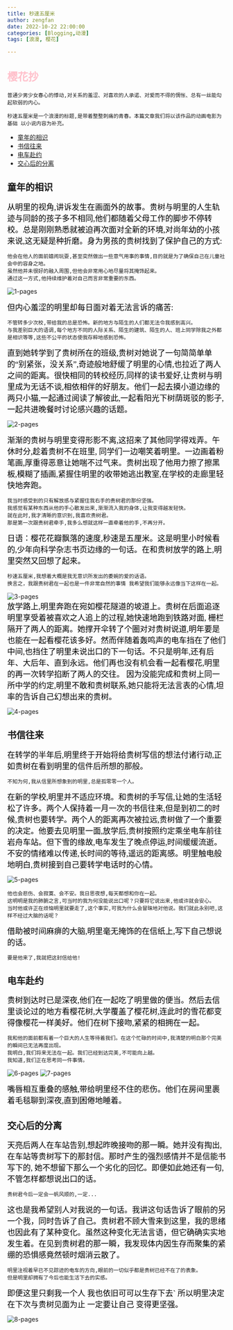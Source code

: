 ```yaml
---
title: 秒速五厘米
author: zengfan
date: 2022-10-22 22:00:00 
categories: [Blogging,动漫]
tags: [浪漫, 樱花]

---
```


## <font color=pink size=5>樱花抄 </font>

```
普通少男少女春心的悸动,对关系的羞涩、对喜欢的人承诺、对爱而不得的惆怅、总有一丝能勾起软弱的内心。

秒速五厘米是一个浪漫的标题,是带着整整刺痛的青春。本篇文章我们将以该作品的动画电影为基础 以小说内容为补充。
```

  - [童年的相识](#童年的相识)
  - [书信往来](#书信往来)
  - [电车赴约](#电车赴约)
  - [交心后的分离](#交心后的分离)



## 童年的相识
<font face="宋体"  color=black size=4>
从明里的视角,讲诉发生在画面外的故事。贵树与明里的人生轨迹与同龄的孩子多不相同,他们都随着父母工作的脚步不停转校。总是刚刚熟悉就被迫再次面对全新的环境,对尚年幼的小孩来说,这无疑是种折磨。身为男孩的贵树找到了保护自己的方式: 
</font>
 
```
他会在他人的面前嬉闹玩耍,甚至突然做出一些意气用事的事情,目的就是为了确保自己在儿童社会中的容身之地。  
虽然他并未很好的融入周围,但他会非常用心地尽量将其掩饰起来。  
通过这一方式,他持续维护着对自己而言非常重要的东西。
```
![1-pages](/posts/20221027/1.png)
<font face="宋体"  color=black size=4>  

但内心羞涩的明里却每日面对着无法言诉的痛苦:
</font>

```
不管转多少次校,带给我的总是恐怖。新的地方与陌生的人们都无法令我感到高兴。
与我差别巨大的语调,每个地方不同的人际关系、陌生的建筑、陌生的人、班上同学除我之外都是相识等等,这些不公平的状态使我存粹地感到恐怖。
```
<font face="宋体"  color=black size=4>
直到她转学到了贵树所在的班级,贵树对她说了一句简简单单的“别紧张，没关系”,奇迹般地舒缓了明里的心情,也拉近了两人之间的距离。很快相同的转校经历,同样的读书爱好,让贵树与明里成为无话不谈,相依相伴的好朋友。他们一起去摸小道边缘的两只小猫,一起通过阅读了解彼此,一起看阳光下树荫斑驳的影子,一起共进晚餐时讨论感兴趣的话题。  
</font>

![2-pages](/posts/20221027/2.jpg)  

<font face="宋体"  color=black size=4>
渐渐的贵树与明里变得形影不离,这招来了其他同学得戏弄。午休时分,趁着贵树不在班里, 同学们一边嘲笑着明里。一边画着粉笔画,厚重得恶意让她喘不过气来。贵树出现了他用力擦了擦黑板,模糊了插画,紧握住明里的收带她逃出教室,在学校的走廊里轻快地奔跑。 
</font>

```
我当时感受到的只有解放感与紧握住我右手的贵树君的那份坚强。
我感觉有某种东西从他的手心散发出来,渐渐流入我的身体,让我变得越发轻快。
就在此时,我才清晰的意识到,我喜欢贵树君。
那是第一次跟贵树君牵手,我多么想就这样一直牵着他的手,不再分开。
```
<font face="宋体"  color=black size=4>
日语：樱花花瓣飘落的速度,秒速是五厘米。这是明里小时候看的,少年向科学杂志书页边缘的一句话。在和贵树放学的路上,明里突然又回想了起来。
</font> 

```
秒速五厘米,我想着大概是我无意识所发出的委婉的爱的话语。
换言之，我跟贵树君在一起也是一件非常自然的事情 我希望我们能够永远像当下这样在一起。
``` 

![3-pages](/posts/20221027/3.jpg)  
<font face="宋体"  color=black size=4>
放学路上,明里奔跑在宛如樱花隧道的坡道上。贵树在后面追逐明里享受着被喜欢之人追上的过程,她快速地跑到铁路对面, 栅栏隔开了两人的距离。她撑开伞转了个圈对对贵树说道,明年要是也能在一起看樱花该多好。然而伴随着轰鸣声的电车挡在了他们中间,也挡住了明里未说出口的下一句话。不只是明年,还有后年、大后年、直到永远。他们再也没有机会看一起看樱花,明里的再一次转学掐断了两人的交往。 因为没能完成和贵树上同一所中学的约定,明里不敢和贵树联系,她只能将无法言表的心情,坦率的告诉自己幻想出来的贵树。
</font> 

![4-pages](/posts/20221027/4.jpg)  


## 书信往来
<font face="宋体"  color=black size=4>
在转学的半年后,明里终于开始将给贵树写信的想法付诸行动,正如贵树在看到明里的信件后所想的那般。
</font>   

```
不知为何,我从信里所想象到的明里,总是孤零零一个人。 
```
<font face="宋体"  color=black size=4>
在新的学校,明里并不适应环境。和贵树的手写信,让她的生活轻松了许多。两个人保持着一月一次的书信往来,但是到初二的时候,贵树也要转学。两个人的距离再次被拉远,贵树做了一个重要的决定。他要去见明里一面,放学后,贵树按照约定乘坐电车前往岩舟车站。但下雪的缘故,电车发生了晚点停运,时间缓缓流逝。不安的情绪难以传递,长时间的等待,遥远的距离感。明里触电般地明白,贵树接到自己要转学电话时的心情。
</font>  

![5-pages](/posts/20221027/5.jpg)  

```
他也会悲伤、会寂寞、会不安。我日思夜想,每天都想和你在一起。
这明明是我的肺腑之言,可当时的我为何没能说出口呢？只要将它说出来,他或许就会安心。
当时他或许正在烦恼明里就要走了,这个事实,可我为什么会冒昧地对他说。我们就此永别吧,这样不经过大脑的话呢？
``` 
<font face="宋体"  color=black size=4>
借助被时间麻痹的大脑,明里毫无掩饰的在信纸上,写下自己想说的话。
</font>  

```
要是他来了,我就把这封信给他! 
```

## 电车赴约
<font face="宋体"  color=black size=4>
贵树到达时已是深夜,他们在一起吃了明里做的便当。然后去信里谈论过的地方看樱花树,大学覆盖了樱花树,连此时的雪花都变得像樱花一样美好。他们在树下接吻,紧紧的相拥在一起。
</font> 

```
我和他的面前都有着一个巨大的人生等待着我们。在这个忙碌的时间中,我清楚的明白那个完美的瞬间已无法再度出现。
我明白,我们将来无法在一起。我们已经到达完美,不可能向上越。 
我知道,我们正在思考同一件事情。
```
![6-pages](/posts/20221027/6.png)  ![7-pages](/posts/20221027/7.png)  
  
<font face="宋体"  color=black size=4>
嘴唇相互重叠的感触,带给明里经不住的悲伤。他们在房间里裹着毛毯聊到深夜,直到困倦地睡着。
</font>  


## 交心后的分离
<font face="宋体"  color=black size=4>
天亮后两人在车站告别,想起昨晚接吻的那一瞬。她并没有掏出,在车站等贵树写下的那封信。那时产生的强烈感情并不是信能书写下的, 她不想留下那么一个劣化的回忆。即便如此她还有一句,不管怎样都想说出口的话。 
</font> 

```
贵树君今后一定会一帆风顺的,一定...
```
<font face="宋体"  color=black size=4>
这也是我希望别人对我说的一句话。我讲这句话告诉了眼前的另一个我，同时告诉了自己。贵树君不顾大雪来到这里，我的思绪也因此有了某种变化。虽然这种变化无法言语，但它确确实实地发生着。在见到贵树君的那一瞬，我发现体内因生存而聚集的紧绷的恐惧感竟然顿时烟消云散了。
</font>

``` 
明里注视着早已不见踪迹的电车的方向,眼前的一切似乎都是贵树已经不在了的表象。 
但是明里却拥有了今后也能生活下去的实感。
```
<font face="宋体"  color=black size=4>
即便这里只剩我一个人 我也依旧可可以生存下去` 所以明里决定在下次与贵树见面为止 一定要让自己 变得更坚强。
</font>  

![8-pages](/posts/20221027/8.jpg)  

